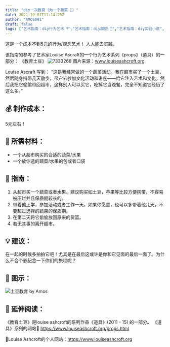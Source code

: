 ```yaml
---
title: "diy一次教育（为一个蔬菜 🥔）"
date: 2021-10-01T11:14:25Z
author: "AMOS091"
draft: false
tags: ["艺术指南：diy行为艺术 🕴","艺术指南：diy雕塑 🗿","艺术指南：diy实验小说","空间指南：diy学校 🏫","diy一个人就可以完成的前卫艺术","diy一个超低成本的艺术作品","觉察指南：diy一种听👂","diy一种互动：物体的意义"]
---
```


这是一个成本不到5元的行为/观念艺术！ 人人能去实践。

该指南的参考了艺术家Louise Ascraft的一个行为艺术系列《props》（道具）的一部分： 《教育土豆》
 ![7333268](https://user-images.githubusercontent.com/91636953/135608670-06c2fad6-b52e-4b41-b5c5-e84c96f39164.jpg)
图片来源：www.louiseashcroft.org

Louise Ascraft 写到：
“这是我经常做的一个蔬菜活动。我在超市买了一个土豆，然后随身携带几天散步，带它去参加文化活动和讲座——给它注入艺术和文化，然后我把它偷偷带回超市，这样别人可以买它，吃掉它当晚餐，完全不知道它经历了这么多。”

## 💰 制作成本：
5元左右！

## 🔧 所需材料：
- 一个从超市购买的合适的蔬菜/水果
- 一个放你选的蔬菜/水果的包或者口袋

## 📖 指南：
1.	从超市买一个蔬菜或者水果。建议购买如土豆，苹果等比较方便携带，不容易被压烂并且保质期较长的。
2.	带着他上学，参加活动或者工作一天，如果你愿意，也可以多带着他几天，不要超过选择的蔬果的保质期。
3.	在第二天将它偷偷放回原来的货篮。
4.	若无其事的离开超市。

## 💡 建议：
在一起的时候多拍拍它吧！尤其是在最后这或许是你和它见面的最后一面了。为什么不合个影纪念一下你们的旅程呢？

## 🥸 图示：
![土豆教育](https://user-images.githubusercontent.com/91636953/135610840-57624412-48fc-42ae-a7a1-c25c7d61f4cd.jpg)
by Amos

## 👀 延伸阅读：
《教育土豆》是louise ashcroft的系列作品《道具》(2011 - 15) 的一部分。
《道具》系列的网站🔗 https://www.louiseashcroft.org/props.html     

🔗Louise Ashcroft的个人网站：https://www.louiseashcroft.org

